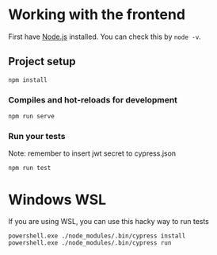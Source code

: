 # Working with the frontend

First have [Node.js](https://nodejs.org/en/) installed. You can check this by `node -v`. 

## Project setup
```
npm install
```

### Compiles and hot-reloads for development
```
npm run serve
```

### Run your tests
Note: remember to insert jwt secret to cypress.json
```
npm run test
```

# Windows WSL

If you are using WSL, you can use this hacky way to run tests

```
powershell.exe ./node_modules/.bin/cypress install
powershell.exe ./node_modules/.bin/cypress run
```
